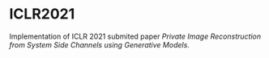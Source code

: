 # ICLR2021
Implementation of ICLR 2021 submited paper *Private Image Reconstruction from System Side Channels using Generative Models*.
